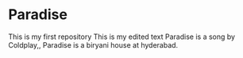 # Paradise
This is my first repository
This is my edited text
Paradise is a song by Coldplay,,
Paradise is a biryani house at hyderabad.
